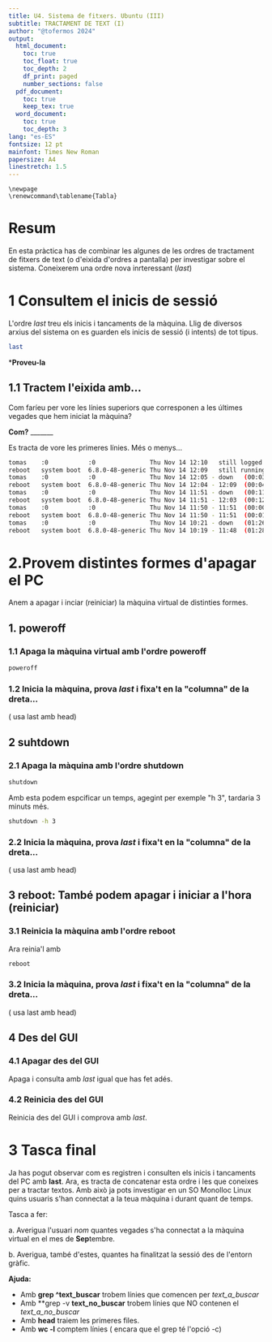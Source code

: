 ```yaml
---
title: U4. Sistema de fitxers. Ubuntu (III)
subtitle: TRACTAMENT DE TEXT (I)
author: "@tofermos 2024"
output:
  html_document:
    toc: true
    toc_float: true
    toc_depth: 2
    df_print: paged
    number_sections: false
  pdf_document: 
    toc: true
    keep_tex: true
  word_document:
    toc: true
    toc_depth: 3
lang: "es-ES"
fontsize: 12 pt
mainfont: Times New Roman
papersize: A4
linestretch: 1.5
---
```


```{=tex}
\newpage
\renewcommand\tablename{Tabla}
```
# Resum

En esta pràctica has de combinar les algunes de les ordres de tractament de fitxers de text (o d'eixida d'ordres a pantalla) per investigar sobre el sistema.
Coneixerem una ordre nova inrteressant (*last*)

# 1 Consultem el inicis de sessió 


L'ordre *last* treu els inicis i tancaments de la màquina. Llig de diversos arxius del sistema on es guarden els inicis de sessió (i intents) de tot tipus.

```bash
last
```

***Proveu-la**

## 1.1  Tractem l'eixida amb...


Com faríeu per vore les línies superiors que corresponen a les últimes vegades que hem iniciat la màquina?

**Com?** _______

Es tracta de vore les primeres línies. Més o menys...

```bash
tomas    :0           :0               Thu Nov 14 12:10   still logged in
reboot   system boot  6.8.0-48-generic Thu Nov 14 12:09   still running
tomas    :0           :0               Thu Nov 14 12:05 - down   (00:03)
reboot   system boot  6.8.0-48-generic Thu Nov 14 12:04 - 12:09  (00:04)
tomas    :0           :0               Thu Nov 14 11:51 - down   (00:11)
reboot   system boot  6.8.0-48-generic Thu Nov 14 11:51 - 12:03  (00:12)
tomas    :0           :0               Thu Nov 14 11:50 - 11:51  (00:00)
reboot   system boot  6.8.0-48-generic Thu Nov 14 11:50 - 11:51  (00:01)
tomas    :0           :0               Thu Nov 14 10:21 - down   (01:26)
reboot   system boot  6.8.0-48-generic Thu Nov 14 10:19 - 11:48  (01:28)
```


# 2.Provem distintes formes d'apagar el PC

Anem a apagar i inciar (reiniciar) la màquina virtual de distinties formes.

## 1. poweroff

### 1.1 Apaga la màquina virtual amb l'ordre poweroff
 
```bash
poweroff
```
### 1.2 Inicia la màquina, prova *last* i fixa't en la "columna" de la dreta...
( usa last amb head)

## 2 suhtdown

### 2.1 Apaga la màquina amb l'ordre shutdown

```bash
shutdown 
```

Amb esta podem espcificar un temps, agegint per exemple "h 3", tardaria 3 minuts més. 
```bash
shutdown -h 3
```

### 2.2 Inicia la màquina, prova *last* i fixa't en la "columna" de la dreta...
( usa last amb head)

## 3 reboot: També podem apagar i iniciar a l'hora (reiniciar)

### 3.1 Reinicia la màquina amb l'ordre reboot

Ara reinia'l amb 
```bash
reboot
```

### 3.2 Inicia la màquina, prova *last* i fixa't en la "columna" de la dreta...
( usa last amb head)


## 4 Des del GUI

### 4.1 Apagar des del GUI

Apaga i consulta amb *last* igual que has fet adés.

### 4.2 Reinicia des del GUI
Reinicia des del GUI i comprova amb *last*.

# 3 Tasca final

Ja has pogut observar com es registren i consulten els inicis i tancaments del PC amb **last**. 
Ara,  es tracta de concatenar esta ordre i les que coneixes per a tractar textos. Amb això ja pots investigar en un SO Monolloc Linux quins usuaris s'han connectat a la teua màquina i durant quant de temps.

Tasca a fer:

a. Averigua l'usuari *nom* quantes vegades s'ha connectat a la màquina virtual en el mes de **Sep**tembre.

b. Averigua, també d'estes, quantes ha finalitzat la sessió des de l'entorn gràfic.


**Ajuda:**

* Amb **grep ^text_buscar** trobem línies que comencen per *text_a_buscar*
* Amb **grep -v **text_no_buscar** trobem línies que NO contenen el *text_a_no_buscar*
* Amb **head** traiem les primeres files.
* Amb **wc -l** comptem línies ( encara que el grep té l'opció -c)






